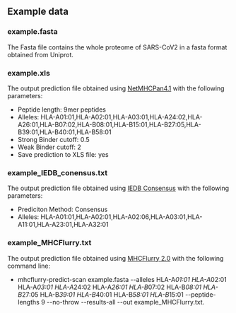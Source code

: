 ## Example data

### example.fasta
The Fasta file contains the whole proteome of SARS-CoV2 in a fasta format obtained from Uniprot.

### example.xls
The output prediction file obtained using [NetMHCPan4.1](https://services.healthtech.dtu.dk/service.php?NetMHCpan-4.1) with the following parameters:
* Peptide length: 9mer peptides
* Alleles: HLA-A01:01,HLA-A02:01,HLA-A03:01,HLA-A24:02,HLA-A26:01,HLA-B07:02,HLA-B08:01,HLA-B15:01,HLA-B27:05,HLA-B39:01,HLA-B40:01,HLA-B58:01
* Strong Binder cutoff: 0.5
* Weak Binder cutoff: 2
* Save prediction to XLS file: yes

### example_IEDB_conensus.txt
The output prediction file obtained using [IEDB Consensus](http://tools.iedb.org/mhci/) with the following parameters:
* Prediciton Method: Consensus
* Alleles: HLA-A01:01,HLA-A02:01,HLA-A02:06,HLA-A03:01,HLA-A11:01,HLA-A23:01,HLA-A32:01

### example_MHCFlurry.txt
The output prediction file obtained using [MHCFlurry 2.0](https://https://github.com/openvax/mhcflurry) with the following command line:
* mhcflurry-predict-scan example.fasta --alleles HLA-A*01:01 HLA-A*02:01 HLA-A*03:01 HLA-A*24:02 HLA-A*26:01 HLA-B*07:02 HLA-B*08:01 HLA-B*27:05 HLA-B*39:01 HLA-B*40:01 HLA-B*58:01 HLA-B*15:01 --peptide-lengths 9 --no-throw --results-all --out example_MHCFlurry.txt.

